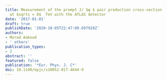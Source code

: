 ```yaml
---
title: Measurement of the prompt J/ $ψ $ pair production cross-section in pp collisions
  at $sqrts = 8$  TeV with the ATLAS detector
date: '2017-01-01'
draft: true
publishDate: '2020-10-05T22:47:09.697928Z'
authors:
- Morad Aaboud
- ' others'
publication_types:
- 2
abstract: ''
featured: false
publication: '*Eur. Phys. J. C*'
doi: 10.1140/epjc/s10052-017-4644-9
---
```


